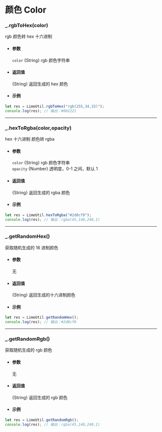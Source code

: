 # 颜色 Color

### \_.rgbToHex(color)

rgb 颜色转 hex 十六进制

- #### 参数

  `color` {String} rgb 颜色字符串

- #### 返回值

  {String} 返回生成的 hex 颜色

- #### 示例

```javascript
let res = LimeUtil.rgbToHex("rgb(255,34,33)");
console.log(res); // 输出：#002221
```

---

### \_.hexToRgba(color,opacity)

hex 十六进制 颜色转 rgba

- #### 参数

  `color` {String} rgb 颜色字符串  
  `opacity` {Number} 透明度，0-1 之间，默认 1

- #### 返回值

  {String} 返回生成的 rgba 颜色

- #### 示例

```javascript
let res = LimeUtil.hexToRgba("#2d8cf0");
console.log(res); // 输出：rgba(45,140,240,1)
```

---

### \_.getRandomHex()

获取随机生成的 16 进制颜色

- #### 参数

  无

- #### 返回值

  {String} 返回生成的十六进制颜色

- #### 示例

```javascript
let res = LimeUtil.getRandomHex();
console.log(res); // 输出：#2d8cf0
```

---

### \_.getRandomRgb()

获取随机生成的 rgb 颜色

- #### 参数

  无

- #### 返回值

  {String} 返回生成的 rgb 颜色

- #### 示例

```javascript
let res = LimeUtil.getRandomRgb();
console.log(res); // 输出：rgba(45,140,240,1)
```
